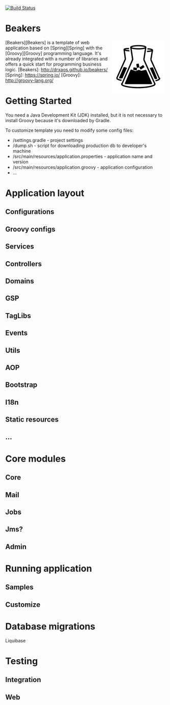 [![Build Status](https://travis-ci.org/drxaos/beakers.svg?branch=master)](https://travis-ci.org/drxaos/beakers)

Beakers
===
<img align="right" src="src/main/resources/static/images/logo.png">

[Beakers][Beakers] is a template of web application based on [Spring][Spring] with the [Groovy][Groovy] programming language. It's already integrated with a number of libraries and offers a quick start for programming business logic.
[Beakers]: http://drxaos.github.io/beakers/
[Spring]: https://spring.io/
[Groovy]: http://groovy-lang.org/

# Getting Started

You need a Java Development Kit (JDK) installed, but it is not necessary to install Groovy because it's downloaded by Gradle.

To customize template you need to modify some config files:

* /settings.gradle - project settings
* /dump.sh - script for downloading production db to developer's machine
* /src/main/resources/application.properties - application name and version
* /src/main/resources/application.groovy - application configuration
* ...

# Application layout

## Configurations
## Groovy configs
## Services
## Controllers
## Domains
## GSP
## TagLibs
## Events
## Utils
## AOP
## Bootstrap
## I18n
## Static resources
## ...

# Core modules

## Core
## Mail
## Jobs
## Jms?
## Admin

# Running application

## Samples
## Customize

# Database migrations

Liquibase

# Testing

## Integration
## Web

